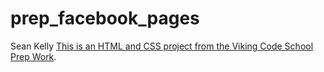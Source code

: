 prep_facebook_pages
===================
Sean Kelly
[This is an HTML and CSS project from the Viking Code School Prep Work](http://www.vikingcodeschool.com/web-markup-and-coding/let-s-build-facebook).
